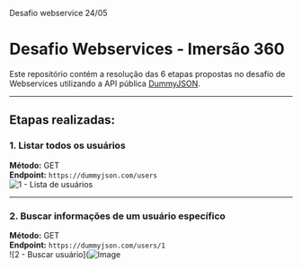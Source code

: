 Desafio webservice 24/05
# Desafio Webservices - Imersão 360

Este repositório contém a resolução das 6 etapas propostas no desafio de Webservices utilizando a API pública [DummyJSON](https://dummyjson.com/docs).

---

## Etapas realizadas:

### 1. Listar todos os usuários
**Método:** GET  
**Endpoint:** `https://dummyjson.com/users`  
![1 - Lista de usuários](https://github.com/user-attachments/assets/d4cd5510-7eab-4c35-9cb7-9eb22e029c51)


---

### 2. Buscar informações de um usuário específico
**Método:** GET  
**Endpoint:** `https://dummyjson.com/users/1`  
![2 - Buscar usuário](![Image](https://github.com/user-attachments/assets/ffbba638-9ed6-48bb-9471-a40626050915)
